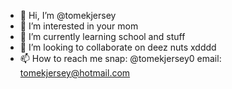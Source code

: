 - 👋 Hi, I’m @tomekjersey
- 👀 I’m interested in your mom
- 🌱 I’m currently learning school and stuff
- 💞️ I’m looking to collaborate on deez nuts xdddd
- 📫 How to reach me snap: @tomekjersey0 email: tomekjersey@hotmail.com

<!---
tomekjersey/tomekjersey is a ✨ special ✨ repository because its `README.md` (this file) appears on your GitHub profile.
You can click the Preview link to take a look at your changes.
--->

